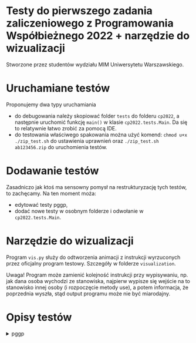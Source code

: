# Testy do pierwszego zadania zaliczeniowego z Programowania Współbieżnego 2022 + narzędzie do wizualizacji

Stworzone przez studentów wydziału MIM Uniwersytetu Warszawskiego.

# Uruchamiane testów


Proponujemy dwa typy uruchamiania
- do debugowania należy skopiować folder `tests` do folderu `cp2022`, a następnie uruchomić funkcję `main()` w klasie `cp2022.tests.Main`. Da się to relatywnie łatwo zrobić za pomocą IDE.
- do testowania właściwego spakowania można użyć komend: `chmod u+x ./zip_test.sh` do ustawienia uprawnień oraz `./zip_test.sh ab123456.zip` do uruchomienia testów. 

# Dodawanie testów

Zasadniczo jak ktoś ma sensowny pomysł na restrukturyzację tych testów, to zachęcamy. Na ten moment moża:
- edytować testy pggp,
- dodać nowe testy w osobnym folderze i odwołanie w `cp2022.tests.Main`.


# Narzędzie do wizualizacji
Program `vis.py` służy do odtworzenia animacji z instrukcji wyrzuconych przez oficjalny program testowy. Szczegóły w folderze `visualization`. 

Uwaga! Program może zamienić kolejność instrukcji przy wypisywaniu, np. jak dana osoba wychodzi ze stanowiska, najpierw wypisze się wejście na to stanowisko innej osoby (i rozpoczęcie metody use), a potem informacja, że poprzednia wyszła, stąd output programu może nie być miarodajny.

# Opisy testów

<details><summary>pggp</summary>

- Testy sprawdzające żywotność odczekują 10 milisekund między dwoma kolejnymi akcjami globalnie. Więc mogą zająć dużo czasu. 
  Ten czas można zmniejszyć edytując zmienną `SimulationWithBugCheck.timeOfWaitBetweenActionsWhenOrderMatters` w klasie Main,
- Do debugowania zaleca się włączenie `verbose = true` w klasie `Main`. Powinno wystarczyć. Przy czym jeśli nie jest sprawdzana żywotność, to nie ma 100% gwarancji, że kolejność wypisań się zgadza.

| Numer testu | Kategoria                  | Nazwa Testu                                 | Opis                                                                                                                                                                                                                                                                                                                                                                                                                                                                                                                          | Czy sprawdzana jest żywotność? |
|-------------|----------------------------|---------------------------------------------|-------------------------------------------------------------------------------------------------------------------------------------------------------------------------------------------------------------------------------------------------------------------------------------------------------------------------------------------------------------------------------------------------------------------------------------------------------------------------------------------------------------------------------|:-------------------------------|
| 1           | Proste                     | SimpleOneWorkplace                          | Prosty test z jednym stanowiskiem i pracownikiem, który wchodzi i wychodzi z niego kilkukrotnie.                                                                                                                                                                                                                                                                                                                                                                                                                              | ❌                              |
| 2           | Proste                     | SimpleQueue                                 | Kolejka 5 pracowników oczekuje na wejście do jednego stanowiska. Celem sprawdzenia żywotności przychodzą po sobie z opóźnieniem.                                                                                                                                                                                                                                                                                                                                                                                              | ✅                              |
| 3           | Proste                     | SimpleOneUse                                | Jeden pracownik wchodzi, używa stanowiska i wychodzi.                                                                                                                                                                                                                                                                                                                                                                                                                                                                         | ❌                              |
| 4           | Proste                     | SimpleOneUseRepeated                        | Jak powyżej, tylko że pracownik wchodzi i wychodzi wielokrotnie.                                                                                                                                                                                                                                                                                                                                                                                                                                                              | ❌                              |
| 5           | Proste                     | SimpleSwitch                                | Jeden pracownik wchodzi i zmienia stanowiska za pomocą switchTo().                                                                                                                                                                                                                                                                                                                                                                                                                                                            | ❌                              |
| 6           | Proste                     | SimpleSwitchRepeated                        | Tak jak powyżej, tylko pracownik wchodzi i wychodzi z warsztatu kilkukrotnie.                                                                                                                                                                                                                                                                                                                                                                                                                                                 | ❌                              |
| 7           | Proste                     | SimpleSwitchAndUse                          | Jeden pracownik zmienia miejsca pracy i używa ich.                                                                                                                                                                                                                                                                                                                                                                                                                                                                            | ❌                              |
| 8           | Proste                     | SimpleQueueAndUse                           | Pracownicy po kolei używają jednego ze stanowisk i wychodzą.                                                                                                                                                                                                                                                                                                                                                                                                                                                                  | ✅                              |
| 9           | Proste                     | SimpleQueueInsideAndUse                     | Dwaj pracownicy używają odpowiednio stanowisk 0 i 2 oraz 1 i 2. Jeden z nich musi więc poczekać na 2.                                                                                                                                                                                                                                                                                                                                                                                                                         | ❌                              |
| 10          | Proste                     | SimpleOneStaysOneMoves                      | Jeden wchodzi i pracuje bardzo długo na jednym stanowisku. Drugi wchodzi, pracuje na drugim stanowisku i wychodzi, po czym powtarza to kilkukrotnie.                                                                                                                                                                                                                                                                                                                                                                          | ❌                              |
| 11          | Zakleszczenia              | DeadlockPair                                | Dwójka pracowników wchodzi na dwa stanowiska i chcą się zamienić.                                                                                                                                                                                                                                                                                                                                                                                                                                                             | ❌                              |
| 12          | Zakleszczenie              | DeadlockPairManyTimes                       | Poprzednie, przy czym pracownicy zamieniają się wielokrotnie.                                                                                                                                                                                                                                                                                                                                                                                                                                                                 | ❌                              |
| 13          | Zakleszczenie              | DeadlockTriCycle                            | Cykl złożony z 3 pracowników.                                                                                                                                                                                                                                                                                                                                                                                                                                                                                                 | ❌                              |
| 14          | Zakleszczenie              | DeadlockTriCycleManyTimes                   | Analogicznie jak powyżej, tylko kręcenie w cyklu trwa dłużej.                                                                                                                                                                                                                                                                                                                                                                                                                                                                 | ❌                              |
| 15          | Zakleszczenie              | DeadlockOneBigOneSmallCycleWithCommonVertex | Jeden cykl 3-elementowy, jeden 2-elementowy z jednym wspólnym elementem.                                                                                                                                                                                                                                                                                                                                                                                                                                                      | ❌                              |
| 16          | Zagłodzenie                | StarvationTricycleAndQueue                  | Jeden 3-cykl oraz bardzo długa kolejka do 4 stanowiska. UWAGA! Test zakłada, że jeśli jeden użytkownik wejdzie do warsztatu wielokrotnie to liczy się jako inny.                                                                                                                                                                                                                                                                                                                                                              | ✅                              |
| 17          | Zagłodzenie                | StarvationOneLongQueue                      | Jedna duża kolejka przed wejściem do jednego stanowiska.                                                                                                                                                                                                                                                                                                                                                                                                                                                                      | ✅                              |
| 18          | Zagłodzenie                | StarvationStar                              | 3 wierzchołki skaczą pomiędzy stanowiskiem 0 i jednym ze stanowisk spośród 1, 2, 3, innym dla każdego z nich. Poza tym do stanowiska 4 jest długa kolejka.                                                                                                                                                                                                                                                                                                                                                                    | ✅                              |
| 19          | Zagłodzenie                | StarvationManyQueues                        | Jest kilka długich kolejek.                                                                                                                                                                                                                                                                                                                                                                                                                                                                                                   | ✅                              |
| 20          | Zagłodzenie                | StarvationBigStar                           | Są 102 stanowiska, na stanowisko 0 swobodnie wchodzą ludzie i wychodzą. Na stanowiska 1-100 weszli ludzie. Chcą zmienić na stanowisko 101 i wyjść.                                                                                                                                                                                                                                                                                                                                                                            | ✅                              |
| 21          | Wydajność                  | EfficiencyParallel                          | Jest 5 stanowisk i po 1 osobie, która chce wejść na każde z nich. Praca trwa 500ms. Limit czasu: 1 sekunda.                                                                                                                                                                                                                                                                                                                                                                                                                   | ❌                              |
| 22          | Wydajność                  | EfficiencyCycle                             | Dużo rzeczy, które chcą chodzić po tym samym 5-cyklu. Z limitem czasu.                                                                                                                                                                                                                                                                                                                                                                                                                                                        | ❌                              |
| 23          | Duże i losowe              | BigRandomRotations                          | Jest 100 stanowisk i 100 osób wchodzi i robi po 10 losowych switchy, po czym wychodzi.                                                                                                                                                                                                                                                                                                                                                                                                                                        | ❌                              |
| 24          | Duże i losowe              | BigRandom1                                  | Jest 100 pracowników, 3 stanowiska i każdy chce zrobić po 100 losowych akcji.                                                                                                                                                                                                                                                                                                                                                                                                                                                 | ❌                              |
| 25          | Duże i losowe              | BigRandom2                                  | Podobne jak wyżej, tylko z nieco innymi parametrami np. jak często ludzie wychodzą.                                                                                                                                                                                                                                                                                                                                                                                                                                           | ❌                              |
| 26          | Duże i losowe, zagłodzenie | BigRadnsomStarvation                        | Jest 10 pracowników, 5 stanowisk i każdy chce zrobić po 100 losowych akcji.                                                                                                                                                                                                                                                                                                                                                                                                                                                   | ✅                              |
| 27          | Duże i losowe              | BigRandom3                                  | Jest 100 pracowników, 10 stanowisk i każdy chce zrobić po 100 losowych akcji.                                                                                                                                                                                                                                                                                                                                                                                                                                                 | ❌                              |
| 28          | Duże i losowe              | BigRandom4                                  | Jest 1000 pracowników, 50 stanowisk i każdy chce zrobić po 10 losowych akcji.                                                                                                                                                                                                                                                                                                                                                                                                                                                 | ❌                              |
| 29          | Duże i losowe              | BigRandom5                                  | Jest 100 pracowników, 1000 stanowisk i każdy chce zrobić po 10000 losowych akcji. Czas pracy ustawiony na 0.                                                                                                                                                                                                                                                                                                                                                                                                                  | ❌                              |
| 30          | Wydajność                  | Test30EfficiencyOrderErrorCatch             | Test sprawdza, czy nie zaimplementowano ,,którzy zaczęli chcieć wejść po tym, gdy on zaczął chcieć, odpowiednio, wejść lub zmienić stanowisko''. Najpierw wchodzi osoba A na stanowisko 1 i czeka tam 1 sekundę. Następnie przychodzi osoba B, która chce wejść na stanowisko 1 i poczekać 10 sekund. Potem 1000 osób ustawia się w kolejce do stanowiska 0. Po sekundzie osoba B powinna od razu wejść na stanowisko A, a nie czekać na kolejkę. Stąd test powinien zająć trochę więcej niż 11 sekund - ustawiono limit 15s. | ❌                              |
  </details>
